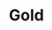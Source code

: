 ---
title: Gold
price: R85 000
limit: 4
logo: diamond-blue.png
large-logo: diamond-large.png
logo_size: 120

# Expo info
expo: yes
expo_space: 3x3m
banners: 3
stand: 556 Dev Conference 2020_JHB_Gold 3 x 3m
furniture: Standard with cocktail table and two chairs. Additional furniture options are available at a extra cost
stand_style: Corner tension fabric    

#benefits
speakerSlot: yes
passes: 3
discount_disabled: false

brand_benefits:
    - Logo on podium in keynote room
    - Logo on hanging banners in keynote room

exclusive:
    - Exclusive logo branding on delegate eco-friendly notebooks

sold_out: no
order: 30
---
